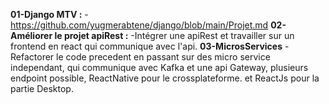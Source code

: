 **01-Django MTV :**
  -https://github.com/yugmerabtene/django/blob/main/Projet.md 
**02-Améliorer le projet apiRest :**
  -Intégrer une apiRest et travailler sur un frontend en react qui communique avec l'api.
**03-MicrosServices**
  -Refactorer le code precedent en passant sur des micro service independant, qui communique avec Kafka et une api Gateway, plusieurs endpoint possible, ReactNative pour le crossplateforme.
  et ReactJs pour la partie Desktop.
